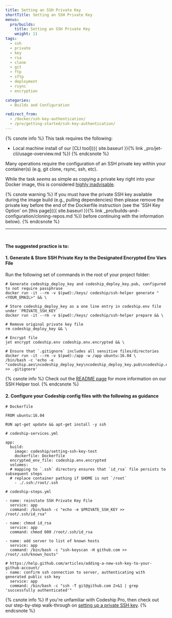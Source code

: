 ```yaml
---
title: Setting an SSH Private Key
shortTitle: Setting an SSH Private Key
menus:
  pro/builds:
    title: Setting an SSH Private Key
    weight: 11
tags:
  - ssh
  - private
  - key
  - rsa
  - clone
  - git
  - ftp
  - sftp
  - deployment
  - rsync
  - encryption

categories:
  - Builds and Configuration

redirect_from:
  - /docker/ssh-key-authentication/
  - /pro/getting-started/ssh-key-authentication/
---
```


{% csnote info %}
This task requires the following:
- Local machine install of our [CLI tool]({{ site.baseurl }}{% link _pro/jet-cli/usage-overview.md %})
{% endcsnote %}

Many operations require the configuration of an SSH private key within your container(s) (e.g, git clone, rsync, ssh, etc).

While the task _seems_ as simple as copying a private key right into your Docker image, this is considered [highly inadvisable](https://medium.com/@mccode/dont-embed-configuration-or-secrets-in-docker-images-7b2e0f916fdd).

{% csnote warning %}
If you must have the private SSH key available during the image build (e.g., pulling dependencies) then please remove the private key before the end of the Dockerfile instruction (see the 'SSH Key Option' on [this page]({{ site.baseurl }}{% link _pro/builds-and-configuration/cloning-repos.md %}) before continuing with the information below).
{% endcsnote %}

---
<br>

**The suggested practice is to:**

#### 1. Generate & Store SSH Private Key to the Designated Encrypted Env Vars File

Run the following set of commands in the root of your project folder:

```
# Generate codeship_deploy_key and codeship_deploy_key.pub, configured to not require passphrase
docker run -it --rm -v $(pwd):/keys/ codeship/ssh-helper generate "<YOUR_EMAIL>" && \

# Store codeship_deploy_key as a one line entry in codeship.env file under `PRIVATE_SSH_KEY`
docker run -it --rm -v $(pwd):/keys/ codeship/ssh-helper prepare && \

# Remove original private key file
rm codeship_deploy_key && \

# Encrypt file
jet encrypt codeship.env codeship.env.encrypted && \

# Ensure that `.gitignore` includes all sensitive files/directories
docker run -it --rm -v $(pwd):/app -w /app ubuntu:16.04 \
/bin/bash -c 'echo -e "codeship.aes\ncodeship_deploy_key\ncodeship_deploy_key.pub\ncodeship.env\n.ssh" >> .gitignore'
```

{% csnote info %}
Check out the [README page](https://github.com/codeship-library/docker-utilities/tree/master/ssh-helper) for more information on our SSH Helper tool.
{% endcsnote %}

#### 2. Configure your Codeship config files with the following as guidance

```
# Dockerfile

FROM ubuntu:16.04

RUN apt-get update && apt-get install -y ssh
```

```
# codeship-services.yml

app:
  build:
    image: codeship/setting-ssh-key-test
    dockerfile: Dockerfile
  encrypted_env_file: codeship.env.encrypted
  volumes:
  # mapping to `.ssh` directory ensures that `id_rsa` file persists to subsequent steps
  # replace container pathing if $HOME is not `/root`
    - ./.ssh:/root/.ssh
```

```
# codeship-steps.yml

- name: reinstate SSH Private Key File
  service: app
  command: /bin/bash -c "echo -e $PRIVATE_SSH_KEY >> /root/.ssh/id_rsa"

- name: chmod id_rsa
  service: app
  command: chmod 600 /root/.ssh/id_rsa

- name: add server to list of known hosts
  service: app
  command: /bin/bash -c "ssh-keyscan -H github.com >> /root/.ssh/known_hosts"

# https://help.github.com/articles/adding-a-new-ssh-key-to-your-github-account/
- name: confirm ssh connection to server, authenticating with generated public ssh key
  service: app
  command: /bin/bash -c "ssh -T git@github.com 2>&1 | grep 'successfully authenticated'"
```

{% csnote info %}
If you're unfamiliar with Codeship Pro, then check out our step-by-step walk-through on [setting up a private SSH key](https://github.com/codeship-library/setting-ssh-private-key-in-pro).
{% endcsnote %}

<br>
